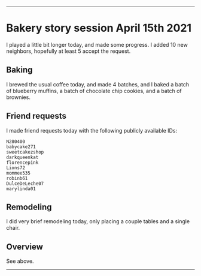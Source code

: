 
***

# Bakery story session April 15th 2021

I played a little bit longer today, and made some progress. I added 10 new neighbors, hopefully at least 5 accept the request.

## Baking

I brewed the usual coffee today, and made 4 batches, and I baked a batch of blueberry muffins, a batch of chocolate chip cookies, and a batch of brownies.

## Friend requests

I made friend requests today with the following publicly available IDs:

```
N280400
babycake271
sweetcakezshop
darkqueenkat
florencepink
Lions72
mommee535
robinb61
DulceDeLeche07
marylinda01
```

## Remodeling

I did very brief remodeling today, only placing a couple tables and a single chair.

## Overview

See above.

***

